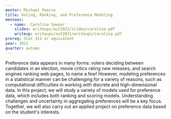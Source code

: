 ```yaml
---
mentor: Michael Pearce
title: Voting, Ranking, and Preference Modeling
mentees:
  - name:  Carolina Sawyer
    slides: writeups/aut2021/slides/carolina.pdf
    writeup: writeups/aut2021/writeups/carolina.pdf
prereq: Stat 311 or equivalent
year: 2021
quarter: autumn
---
```

Preference data appears in many forms: voters deciding between candidates in an election, movie critics rating new releases, and search engines ranking web pages, to name a few! However, modeling preferences in a statistical manner can be challenging for a variety of reasons, such as computational difficulties in working with discrete and high-dimensional data. In this project, we will study a variety of models used for preference data, which includes both ranking and scoring models. Understanding challenges and uncertainty in aggregating preferences will be a key focus. Together, we will also carry out an applied project on preference data based on the student's interests.